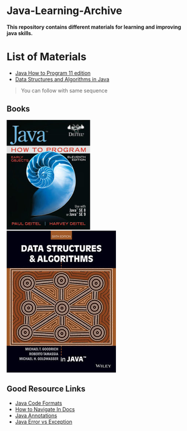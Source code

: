 # Java-Learning-Archive

**This repository contains different materials for learning and improving java skills.**

# List of Materials

* [Java How to Program 11 edition](./JavaHowtoProg/README.md)
* [Data Structures and Algorithms in Java](./DataStrucAndAlg)

> You can follow with same sequence

## Books

![javaHowtoProgram](./img/java1.jpeg)
![Data Structures and Algorithms in Java](./DataStrucAndAlg/img/cover.jpg)

## Good Resource Links

* [Java Code Formats](https://github.com/google/google-java-format)
* [How to Navigate In Docs](https://youtu.be/ULEOb8wLa_k)
* [Java Annotations](https://docs.oracle.com/javase/tutorial/java/annotations/)
* [Java Error vs Exception](https://www.geeksforgeeks.org/errors-v-s-exceptions-in-java/)